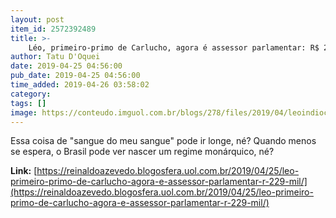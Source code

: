 ```yaml
---
layout: post
item_id: 2572392489
title: >-
    Léo, primeiro-primo de Carlucho, agora é assessor parlamentar: R$ 22,9 mil
author: Tatu D'Oquei
date: 2019-04-25 04:56:00
pub_date: 2019-04-25 04:56:00
time_added: 2019-04-26 03:58:02
category: 
tags: []
image: https://conteudo.imguol.com.br/blogs/278/files/2019/04/leoindiocarlucho-615x300.jpg
---
```


Essa coisa de "sangue do meu sangue" pode ir longe, né? Quando menos se espera, o Brasil pode ver nascer um regime monárquico, né?

**Link:** [https://reinaldoazevedo.blogosfera.uol.com.br/2019/04/25/leo-primeiro-primo-de-carlucho-agora-e-assessor-parlamentar-r-229-mil/](https://reinaldoazevedo.blogosfera.uol.com.br/2019/04/25/leo-primeiro-primo-de-carlucho-agora-e-assessor-parlamentar-r-229-mil/)

